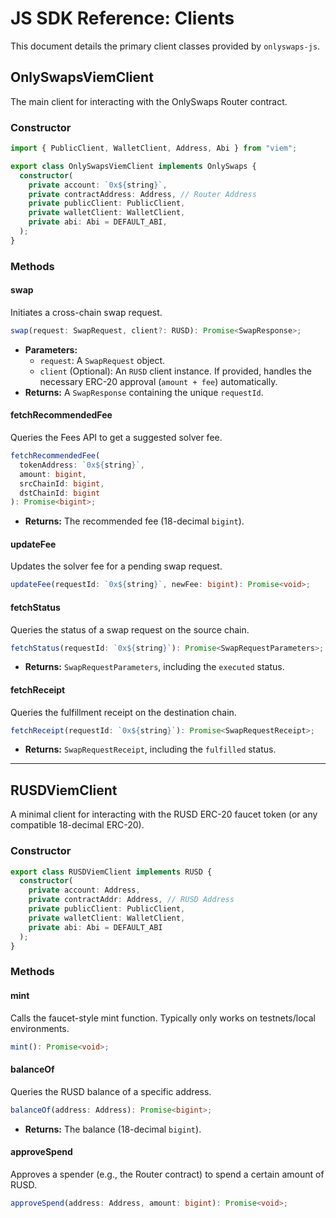 # JS SDK Reference: Clients

This document details the primary client classes provided by `onlyswaps-js`.

## OnlySwapsViemClient

The main client for interacting with the OnlySwaps Router contract.

### Constructor

```typescript
import { PublicClient, WalletClient, Address, Abi } from "viem";

export class OnlySwapsViemClient implements OnlySwaps {
  constructor(
    private account: `0x${string}`,
    private contractAddress: Address, // Router Address
    private publicClient: PublicClient,
    private walletClient: WalletClient,
    private abi: Abi = DEFAULT_ABI,
  );
}
```

### Methods

#### swap

Initiates a cross-chain swap request.

```typescript
swap(request: SwapRequest, client?: RUSD): Promise<SwapResponse>;
```

  * **Parameters:**
      * `request`: A `SwapRequest` object.
      * `client` (Optional): An `RUSD` client instance. If provided, handles the necessary ERC-20 approval (`amount + fee`) automatically.
  * **Returns:** A `SwapResponse` containing the unique `requestId`.

#### fetchRecommendedFee

Queries the Fees API to get a suggested solver fee.

```typescript
fetchRecommendedFee(
  tokenAddress: `0x${string}`,
  amount: bigint,
  srcChainId: bigint,
  dstChainId: bigint
): Promise<bigint>;
```

  * **Returns:** The recommended fee (18-decimal `bigint`).

#### updateFee

Updates the solver fee for a pending swap request.

```typescript
updateFee(requestId: `0x${string}`, newFee: bigint): Promise<void>;
```

#### fetchStatus

Queries the status of a swap request on the source chain.

```typescript
fetchStatus(requestId: `0x${string}`): Promise<SwapRequestParameters>;
```

  * **Returns:** `SwapRequestParameters`, including the `executed` status.

#### fetchReceipt

Queries the fulfillment receipt on the destination chain.

```typescript
fetchReceipt(requestId: `0x${string}`): Promise<SwapRequestReceipt>;
```

  * **Returns:** `SwapRequestReceipt`, including the `fulfilled` status.

-----

## RUSDViemClient

A minimal client for interacting with the RUSD ERC-20 faucet token (or any compatible 18-decimal ERC-20).

### Constructor

```typescript
export class RUSDViemClient implements RUSD {
  constructor(
    private account: Address,
    private contractAddr: Address, // RUSD Address
    private publicClient: PublicClient,
    private walletClient: WalletClient,
    private abi: Abi = DEFAULT_ABI
  );
}
```

### Methods

#### mint

Calls the faucet-style mint function. Typically only works on testnets/local environments.

```typescript
mint(): Promise<void>;
```

#### balanceOf

Queries the RUSD balance of a specific address.

```typescript
balanceOf(address: Address): Promise<bigint>;
```

  * **Returns:** The balance (18-decimal `bigint`).

#### approveSpend

Approves a spender (e.g., the Router contract) to spend a certain amount of RUSD.

```typescript
approveSpend(address: Address, amount: bigint): Promise<void>;
```
